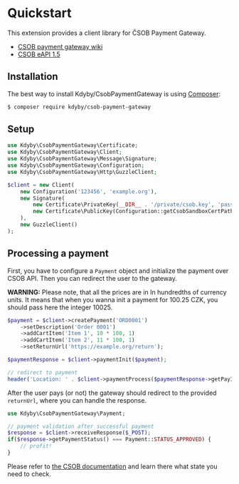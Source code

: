 Quickstart
==========

This extension provides a client library for ČSOB Payment Gateway.

- [CSOB payment gateway wiki](https://github.com/csob/paymentgateway/wiki)
- [CSOB eAPI 1.5](https://github.com/csob/paymentgateway/wiki/eAPI-1.5)


Installation
-----------

The best way to install Kdyby/CsobPaymentGateway is using [Composer](http://getcomposer.org/):

```sh
$ composer require kdyby/csob-payment-gateway
```


Setup
-----

```php
use Kdyby\CsobPaymentGateway\Certificate;
use Kdyby\CsobPaymentGateway\Client;
use Kdyby\CsobPaymentGateway\Message\Signature;
use Kdyby\CsobPaymentGateway\Configuration;
use Kdyby\CsobPaymentGateway\Http\GuzzleClient;

$client = new Client(
    new Configuration('123456', 'example.org'),
    new Signature(
        new Certificate\PrivateKey(__DIR__ . '/private/csob.key', 'password'),
        new Certificate\PublicKey(Configuration::getCsobSandboxCertPath())
    ),
    new GuzzleClient()
);
```


Processing a payment
--------------------

First, you have to configure a `Payment` object and initialize the payment over CSOB API.
Then you can redirect the user to the gateway.

**WARNING:** Please note, that all the prices are in In hundredths of currency units.
It means that when you wanna init a payment for 100.25 CZK, you should pass here the integer 10025.


```php
$payment = $client->createPayment('ORD0001')
    ->setDescription('Order 0001')
    ->addCartItem('Item 1', 10 * 100, 1)
    ->addCartItem('Item 2', 11 * 100, 1)
    ->setReturnUrl('https://example.org/return');

$paymentResponse = $client->paymentInit($payment);

// redirect to payment
header('Location: ' . $client->paymentProcess($paymentResponse->getPayId())->getUrl());
```

After the user pays (or not) the gateway should redirect to the provided `returnUrl`, where you can handle the response.

```php
use Kdyby\CsobPaymentGateway\Payment;

// payment validation after successful payment
$response = $client->receiveResponse($_POST);
if($response->getPaymentStatus() === Payment::STATUS_APPROVED) {
    // profit!
}
```

Please refer to [the CSOB documentation](https://github.com/csob/paymentgateway/wiki/eAPI-1.5#return-url---n%C3%A1vrat-do-e-shopu-) and learn there what state you need to check.

